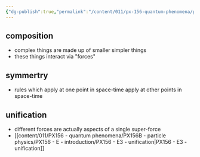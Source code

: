 ```yaml
---
{"dg-publish":true,"permalink":"/content/011/px-156-quantum-phenomena/px-156-b-particle-physics/px-156-e-introduction/px-156-e1-guides/","noteIcon":"1","created":"2024-11-25T10:50:32.000+00:00","updated":"2024-11-26T20:02:33.665+00:00"}
---
```


## composition
- complex things are made up of smaller simpler things
- these things interact via "forces"
## symmertry
- rules which apply at one point in space-time apply at other points in space-time
## unification 
- different forces are actually aspects of a single super-force
- [[content/011/PX156 - quantum phenomena/PX156B - particle physics/PX156 - E - introduction/PX156 - E3 - unification\|PX156 - E3 - unification]]
